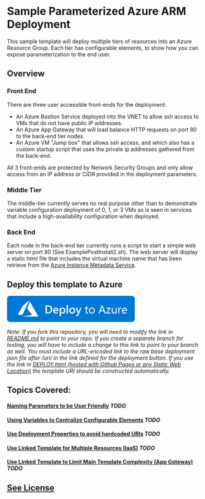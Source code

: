 # Sample Parameterized Azure ARM Deployment

This sample template will deploy multiple tiers of resources into an Azure Resource Group.  Each tier has configurable elements, to show how you can expose parameterization to the end user.

## Overview

### Front End
There are three user accessible front-ends for the deployment:
* An Azure Bastion Service deployed into the VNET to allow ssh access to VMs that do not have public IP addresses.
* An Azure App Gateway that will load balance HTTP requests on port 80 to the back-end tier nodes.
* An Azure VM "Jump box" that allows ssh access, and which also has a custom startup script that uses the private ip addresses gathered from the back-end.

All 3 front-ends are protected by Network Security Groups and only allow access from an IP address or CIDR provided in the deployment parameters.

### Middle Tier
The middle-tier currently serves no real purpose other than to demonstrate variable configuration deployment of 0, 1, or 3 VMs as is seen in services that include a high-availability configuration when deployed.

### Back End
Each node in the back-end tier currently runs a script to start a simple web server on port 80 (See ExamplePostInstall2.sh).  The web server will display a static html file that includes the virtual machine name that has been retrieve from the [Azure Instance Metadata Service](https://docs.microsoft.com/en-us/azure/virtual-machines/windows/instance-metadata-service).

## Deploy this template to Azure
[![Deploy to Azure](https://raw.githubusercontent.com/Azure/azure-quickstart-templates/master/1-CONTRIBUTION-GUIDE/images/deploytoazure.svg?sanitize=true "Deploy to Azure Button")](https://portal.azure.com/#create/Microsoft.Template/uri/https%3A%2F%2Fraw.githubusercontent.com%2Fhallihan%2Farm-examples%2Fmain%2Fazuredeploy.json)

*Note: If you fork this repository, you will need to modify the link in [README.md](README.md) to point to your repo.  If you create a separate branch for testing, you will have to include a change to this link to point to your branch as well. You must include a URL-encoded link to the raw base deployment json file after /uri/ in the link defined for the deployment button. If you use the link in [DEPLOY.html (hosted with Github Pages or any Static Web Location)](https://hallihan.github.io/arm-examples/DEPLOY.html) the template URI should be constructed automatically.* 

## Topics Covered:

#### [Naming Parameters to be User Friendly](UserFriendlyParameters.md) *TODO*
#### [Using Variables to Centralize Configurable Elements](ComplexVariables.md) *TODO*
#### [Use Deployment Properties to avoid hardcoded URIs](TemplateLink.md) *TODO*
#### [Use Linked Template for Multiple Resources (IaaS)](VMTemplate.md) *TODO*
#### [Use Linked Template to Limit Main Template Complexity (App Gateway)](AGTemplate.md) *TODO*

## [See License](LICENSE)